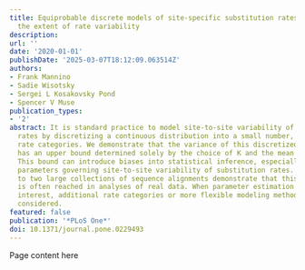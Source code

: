 ```yaml
---
title: Equiprobable discrete models of site-specific substitution rates underestimate
  the extent of rate variability
description:
url: ''
date: '2020-01-01'
publishDate: '2025-03-07T18:12:09.063514Z'
authors:
- Frank Mannino
- Sadie Wisotsky
- Sergei L Kosakovsky Pond
- Spencer V Muse
publication_types:
- '2'
abstract: It is standard practice to model site-to-site variability of substitution
  rates by discretizing a continuous distribution into a small number, K, of equiprobable
  rate categories. We demonstrate that the variance of this discretized distribution
  has an upper bound determined solely by the choice of K and the mean of the distribution.
  This bound can introduce biases into statistical inference, especially when estimating
  parameters governing site-to-site variability of substitution rates. Applications
  to two large collections of sequence alignments demonstrate that this upper bound
  is often reached in analyses of real data. When parameter estimation is of primary
  interest, additional rate categories or more flexible modeling methods should be
  considered.
featured: false
publication: '*PLoS One*'
doi: 10.1371/journal.pone.0229493
---
```


Page content here